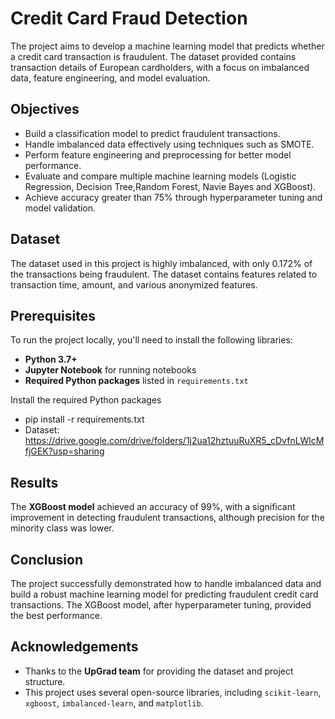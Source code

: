 
# Credit Card Fraud Detection

The project aims to develop a machine learning model that predicts whether a credit card transaction is fraudulent. The dataset provided contains transaction details of European cardholders, with a focus on imbalanced data, feature engineering, and model evaluation.



## Objectives
- Build a classification model to predict fraudulent transactions.
- Handle imbalanced data effectively using techniques such as SMOTE.
- Perform feature engineering and preprocessing for better model performance.
- Evaluate and compare multiple machine learning models (Logistic Regression, Decision Tree,Random Forest, Navie Bayes and XGBoost).
- Achieve accuracy greater than 75% through hyperparameter tuning and model validation.
## Dataset
The dataset used in this project is highly imbalanced, with only 0.172% of the transactions being fraudulent. The dataset contains features related to transaction time, amount, and various anonymized features.
## Prerequisites
To run the project locally, you'll need to install the following libraries:

- **Python 3.7+**
- **Jupyter Notebook** for running notebooks
- **Required Python packages** listed in `requirements.txt`


Install the required Python packages

- pip install -r requirements.txt
- Dataset: https://drive.google.com/drive/folders/1j2ua12hztuuRuXR5_cDvfnLWlcMfjGEK?usp=sharing

## Results
The **XGBoost model** achieved an accuracy of 99%, with a significant improvement in detecting fraudulent transactions, although precision for the minority class was lower.
## Conclusion
The project successfully demonstrated how to handle imbalanced data and build a robust machine learning model for predicting fraudulent credit card transactions. The XGBoost model, after hyperparameter tuning, provided the best performance.
## Acknowledgements

 - Thanks to the **UpGrad team** for providing the dataset and project structure.
- This project uses several open-source libraries, including `scikit-learn`, `xgboost`, `imbalanced-learn`, and `matplotlib`.

